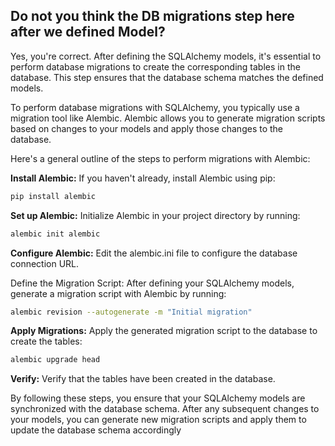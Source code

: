 ## Do not you think the DB migrations step here after we defined Model?

Yes, you're correct. After defining the SQLAlchemy models, it's essential to perform database migrations to create the corresponding tables in the database. This step ensures that the database schema matches the defined models.

To perform database migrations with SQLAlchemy, you typically use a migration tool like Alembic. Alembic allows you to generate migration scripts based on changes to your models and apply those changes to the database.

Here's a general outline of the steps to perform migrations with Alembic:

**Install Alembic:** If you haven't already, install Alembic using pip:

```bash
pip install alembic
```

**Set up Alembic:** Initialize Alembic in your project directory by running:

```bash
alembic init alembic
```

**Configure Alembic:** Edit the alembic.ini file to configure the database connection URL.

Define the Migration Script: After defining your SQLAlchemy models, generate a migration script with Alembic by running:

```bash
alembic revision --autogenerate -m "Initial migration"
```

**Apply Migrations:** Apply the generated migration script to the database to create the tables:

```bash
alembic upgrade head
```

**Verify:** Verify that the tables have been created in the database.

By following these steps, you ensure that your SQLAlchemy models are synchronized with the database schema. After any subsequent changes to your models, you can generate new migration scripts and apply them to update the database schema accordingly